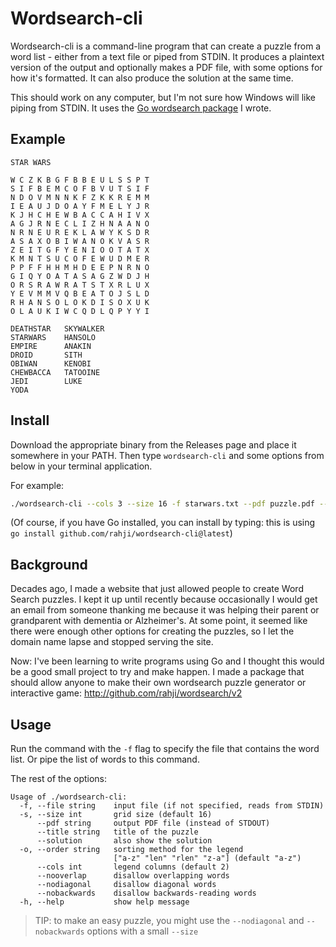 # Wordsearch-cli

Wordsearch-cli is a command-line program that can create a puzzle from a word list -
either from a text file or piped from STDIN. It produces a plaintext version of the output and
optionally makes a PDF file, with some options for how it's formatted. It can also produce
the solution at the same time.

This should work on any computer, but I'm not sure how Windows will like
piping from STDIN. It uses the [Go wordsearch package](http://github.com/rahji/wordsearch) I wrote.

## Example

```
STAR WARS

W C Z K B G F B B E U L S S P T
S I F B E M C O F B V U T S I F
N D O V M N N K F Z K K R E M M
I E A U J D O A Y F M E L Y J R
K J H C H E W B A C C A H I V X
A G J R N E C L I Z H N A A N O
N R N E U R E K L A W Y K S D R
A S A X O B I W A N O K V A S R
Z E I T G F Y E N I O O T A T X
K M N T S U C O F E W U D M E R
P P F F H H M H D E E P N R N O
G I Q Y O A T A S A G Z W D J H
O R S R A W R A T S T X R L U X
Y E V M M V Q B E A T O J S L D
R H A N S O L O K D I S O X U K
O L A U K I W C Q D L Q P Y Y I

DEATHSTAR   SKYWALKER
STARWARS    HANSOLO
EMPIRE      ANAKIN
DROID       SITH
OBIWAN      KENOBI
CHEWBACCA   TATOOINE
JEDI        LUKE
YODA
```

## Install

Download the appropriate binary from the Releases page and place it somewhere in your PATH.
Then type `wordsearch-cli` and some options from below in your terminal application.

For example:

```bash
./wordsearch-cli --cols 3 --size 16 -f starwars.txt --pdf puzzle.pdf --title "STAR WARS" --solution
```

(Of course, if you have Go installed, you can install by typing: this is using `go install github.com/rahji/wordsearch-cli@latest`)

## Background

Decades ago, I made a website that just allowed people to create Word Search puzzles. I kept it up until recently
because occasionally I would get an email from someone thanking me because it was helping their parent or grandparent
with dementia or Alzheimer's. At some point, it seemed like there were enough other options for creating the puzzles,
so I let the domain name lapse and stopped serving the site.

Now: I've been learning to write programs using Go and I thought this would be a good small project to try and make
happen. I made a package that should allow anyone to make their own wordsearch puzzle generator or interactive game:
http://github.com/rahji/wordsearch/v2

## Usage

Run the command with the `-f` flag to specify the file that contains the word list. Or pipe the list of words to this
command.

The rest of the options:

```
Usage of ./wordsearch-cli:
  -f, --file string    input file (if not specified, reads from STDIN)
  -s, --size int       grid size (default 16)
      --pdf string     output PDF file (instead of STDOUT)
      --title string   title of the puzzle
      --solution       also show the solution
  -o, --order string   sorting method for the legend
                       ["a-z" "len" "rlen" "z-a"] (default "a-z")
      --cols int       legend columns (default 2)
      --nooverlap      disallow overlapping words
      --nodiagonal     disallow diagonal words
      --nobackwards    disallow backwards-reading words
  -h, --help           show help message
```

> TIP: to make an easy puzzle, you might use the `--nodiagonal` and `--nobackwards` options with a small `--size`
